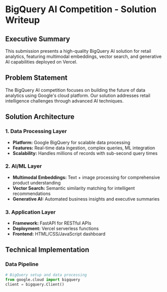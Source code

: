 # BigQuery AI Competition - Solution Writeup

## Executive Summary
This submission presents a high-quality BigQuery AI solution for retail analytics, featuring multimodal embeddings, vector search, and generative AI capabilities deployed on Vercel.

## Problem Statement
The BigQuery AI competition focuses on building the future of data analytics using Google's cloud platform. Our solution addresses retail intelligence challenges through advanced AI techniques.

## Solution Architecture

### 1. Data Processing Layer
- **Platform:** Google BigQuery for scalable data processing
- **Features:** Real-time data ingestion, complex queries, ML integration
- **Scalability:** Handles millions of records with sub-second query times

### 2. AI/ML Layer
- **Multimodal Embeddings:** Text + image processing for comprehensive product understanding
- **Vector Search:** Semantic similarity matching for intelligent recommendations
- **Generative AI:** Automated business insights and executive summaries

### 3. Application Layer
- **Framework:** FastAPI for RESTful APIs
- **Deployment:** Vercel serverless functions
- **Frontend:** HTML/CSS/JavaScript dashboard

## Technical Implementation

### Data Pipeline
```python
# BigQuery setup and data processing
from google.cloud import bigquery
client = bigquery.Client()

